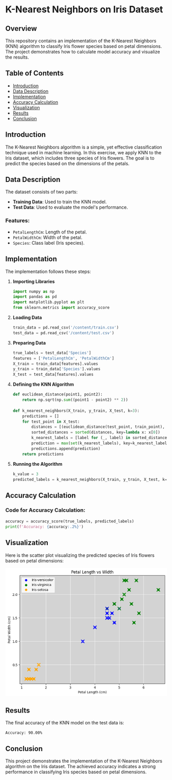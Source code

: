 # K-Nearest Neighbors on Iris Dataset

## Overview
This repository contains an implementation of the K-Nearest Neighbors (KNN) algorithm to classify Iris flower species based on petal dimensions. The project demonstrates how to calculate model accuracy and visualize the results.

## Table of Contents
- [Introduction](#introduction)
- [Data Description](#data-description)
- [Implementation](#implementation)
- [Accuracy Calculation](#accuracy-calculation)
- [Visualization](#visualization)
- [Results](#results)
- [Conclusion](#conclusion)

## Introduction
The K-Nearest Neighbors algorithm is a simple, yet effective classification technique used in machine learning. In this exercise, we apply KNN to the Iris dataset, which includes three species of Iris flowers. The goal is to predict the species based on the dimensions of the petals.

## Data Description
The dataset consists of two parts:
- **Training Data**: Used to train the KNN model.
- **Test Data**: Used to evaluate the model's performance.

### Features:
- `PetalLengthCm`: Length of the petal.
- `PetalWidthCm`: Width of the petal.
- `Species`: Class label (Iris species).

## Implementation
The implementation follows these steps:

1. **Importing Libraries**
    ```python
    import numpy as np
    import pandas as pd
    import matplotlib.pyplot as plt
    from sklearn.metrics import accuracy_score
    ```

2. **Loading Data**
    ```python
    train_data = pd.read_csv('/content/train.csv')
    test_data = pd.read_csv('/content/test.csv')
    ```

3. **Preparing Data**
    ```python
    true_labels = test_data['Species']
    features = ['PetalLengthCm', 'PetalWidthCm']
    X_train = train_data[features].values
    y_train = train_data['Species'].values
    X_test = test_data[features].values
    ```

4. **Defining the KNN Algorithm**
    ```python
    def euclidean_distance(point1, point2):
        return np.sqrt(np.sum((point1 - point2) ** 2))

    def k_nearest_neighbors(X_train, y_train, X_test, k=3):
        predictions = []
        for test_point in X_test:
            distances = [(euclidean_distance(test_point, train_point), label) for train_point, label in zip(X_train, y_train)]
            sorted_distances = sorted(distances, key=lambda x: x[0])
            k_nearest_labels = [label for (_, label) in sorted_distances[:k]]
            prediction = max(set(k_nearest_labels), key=k_nearest_labels.count)
            predictions.append(prediction)
        return predictions
    ```

5. **Running the Algorithm**
    ```python
    k_value = 3
    predicted_labels = k_nearest_neighbors(X_train, y_train, X_test, k=k_value)
    ```

## Accuracy Calculation
### Code for Accuracy Calculation:
```python
accuracy = accuracy_score(true_labels, predicted_labels)
print(f'Accuracy: {accuracy:.2%}')
```

## Visualization
Here is the scatter plot visualizing the predicted species of Iris flowers based on petal dimensions:

![Visualization of Iris Species](images/iris_visualization.png)

## Results
The final accuracy of the KNN model on the test data is:
```
Accuracy: 90.00%
```

## Conclusion
This project demonstrates the implementation of the K-Nearest Neighbors algorithm on the Iris dataset. The achieved accuracy indicates a strong performance in classifying Iris species based on petal dimensions.
